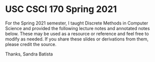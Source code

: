 # USC CSCI 170 Spring 2021

For the Spring 2021 semester, I taught Discrete Methods in Computer Science and provided the following lecture notes and annotated notes below. These may be used as a resource or reference and feel free to modify as needed. If you share these slides or derivations from them, please credit the source.

Thanks, Sandra Batista

